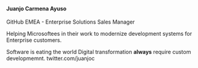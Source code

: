 #### Juanjo Carmena Ayuso
GitHub EMEA - Enterprise Solutions Sales Manager 

Helping Microsoftees in their work to modernize development systems for Enterprise customers. 

Software is eating the world
Digital transformation **always** require custom developmemnt. 
twitter.com/juanjoc



<!--
**juanjocarmena/juanjocarmena** is a ✨ _special_ ✨ repository because its `README.md` (this file) appears on your GitHub profile.

Here are some ideas to get you started:

- 🔭 I’m currently working on ...
- 🌱 I’m currently learning ...
- 👯 I’m looking to collaborate on ...
- 🤔 I’m looking for help with ...
- 💬 Ask me about ...
- 📫 How to reach me: ...
- 😄 Pronouns: ...
- ⚡ Fun fact: ...
-->
